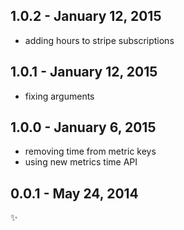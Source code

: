 1.0.2 - January 12, 2015
-------------------------
- adding hours to stripe subscriptions

1.0.1 - January 12, 2015
-------------------------
- fixing arguments

1.0.0 - January 6, 2015
-------------------------
- removing time from metric keys
- using new metrics time API

0.0.1 - May 24, 2014
-------------------------
:sparkles:
